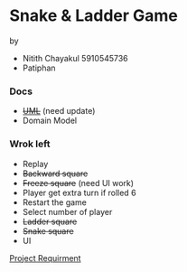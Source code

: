 # Snake & Ladder Game
by 
* Nitith Chayakul 5910545736
* Patiphan

### Docs
* [~~UML~~](docs/snake_uml.png) (need update)
* Domain Model

### Wrok left
* Replay
* ~~Backward square~~
* ~~Freeze square~~ (need UI work)
* Player get extra turn if rolled 6
* Restart the game
* Select number of player
* ~~Ladder square~~
* ~~Snake square~~
* UI

[Project Requirment](https://github.com/KeeUka/SSD_2018_Final)